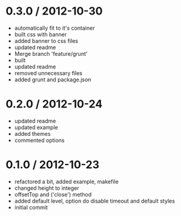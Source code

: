 
0.3.0 / 2012-10-30 
==================

  * automatically fit to it's container
  * built css with banner
  * added banner to css files
  * updated readme
  * Merge branch 'feature/grunt'
  * built
  * updated readme
  * removed unnecessary files
  * added grunt and package.json

0.2.0 / 2012-10-24 
==================

  * updated readme
  * updated example
  * added themes
  * commented options

0.1.0 / 2012-10-23 
==================

  * refactored a bit, added example, makefile
  * changed height to integer
  * offsetTop and ('close') method
  * added default level, option do disable timeout and default styles
  * initial commit
